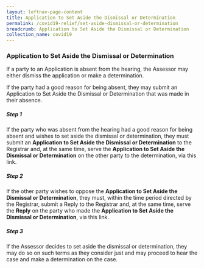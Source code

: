 ```yaml
---
layout: leftnav-page-content
title: Application to Set Aside the Dismissal or Determination
permalink: /covid19-relief/set-aside-dismissal-or-determination
breadcrumb: Application to Set Aside the Dismissal or Determination
collection_name: covid19
---
```

<style>
  .step {font-size: 1rem;}
</style>
### Application to Set Aside the Dismissal or Determination ###

If a party to an Application is absent from the hearing, the Assessor may either dismiss the application or make a determination.

If the party had a good reason for being absent, they may submit an Application to Set Aside the Dismissal or Determination that was made in their absence.

##### Step 1 #####
If the party who was absent from the hearing had a good reason for being absent and wishes to set aside the dismissal or determination, they must submit an <b>Application to Set Aside the Dismissal or Determination</b> to the Registrar and, at the same time, serve the <b>Application to Set Aside the Dismissal or Determination</b> on the other party to the determination, via this link.

##### Step 2 #####
If the other party wishes to oppose the <b>Application to Set Aside the Dismissal or Determination</b>, they must, within the time period directed by the Registrar, submit a Reply to the Registrar and, at the same time, serve the <b>Reply</b> on the party who made the <b>Application to Set Aside the Dismissal or Determination</b>, via this link.

##### Step 3 #####
If the Assessor decides to set aside the dismissal or determination, they may do so on such terms as they consider just and may proceed to hear the case and make a determination on the case.
